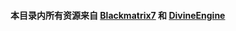 #### 本目录内所有资源来自 [Blackmatrix7](https://github.com/blackmatrix7) 和 [DivineEngine](https://github.com/DivineEngine)
